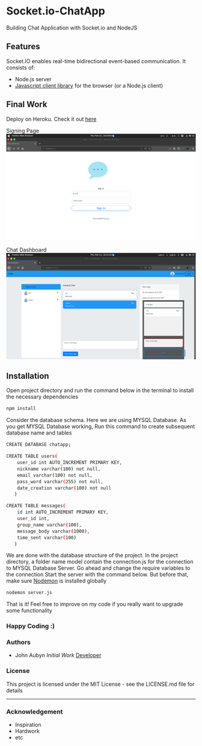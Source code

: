 # Socket.io-ChatApp
Building Chat Application with Socket.io and NodeJS

## Features
Socket.IO enables real-time bidirectional event-based communication. It consists of:
* Node.js server
* [Javascript client library](https://github.com/socketio/socket.io-client) for the browser (or a Node.js client)

## Final Work
Deploy on Heroku. Check it out [here](https://sleekchat.herokuapp.com/)

Signing Page
![alt text](https://github.com/Aubynj/Socket.io-ChatApp/blob/master/public/img/image1.png)

Chat Dashboard
![alt text](https://github.com/Aubynj/Socket.io-ChatApp/blob/master/public/img/image2.png)

## Installation
Open project directory and run the command below in the terminal to install the necessary dependencies
```bash
npm install 
```
Consider the database schema. Here we are using MYSQL Database. As you get MYSQL Database working,
Run this command to create subsequent database name and tables
```bash
CREATE DATABASE chatapp;
```

```bash
CREATE TABLE users(
    user_id int AUTO_INCREMENT PRIMARY KEY,
    nickname varchar(100) not null,
    email varchar(100) not null,
    pass_word varchar(255) not null,
    date_creation varchar(100) not null
   )
```

```bash
CREATE TABLE messages(
    id int AUTO_INCREMENT PRIMARY KEY,
    user_id int,
    group_name varchar(100),
    message_body varchar(1000),
    time_sent varchar(100)
   )
```
We are done with the database structure of the project. In the project directory, a folder name model contain
the connection.js for the connection to MYSQL Database Server. Go ahead and change the require variables to the connection
Start the server with the command below. But before that, make sure [Nodemon](https://www.npmjs.com/package/nodemon) is installed globally

```bash
nodemon server.js
```
That is it! Feel free to improve on my code if you really want to upgrade some functionality
### Happy Coding :)

### Authors
* John Aubyn  _Initial Work_ [Developer](http://aubynj.github.io)

### License
This project is licensed under the MIT License - see the LICENSE.md file for details

--------------
### Acknowledgement
* Inspiration
* Hardwork
* etc
